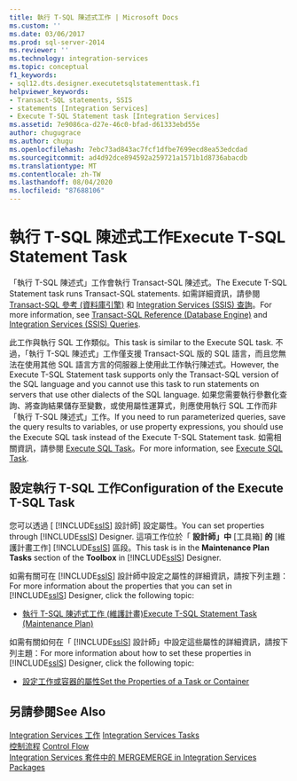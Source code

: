 ```yaml
---
title: 執行 T-SQL 陳述式工作 | Microsoft Docs
ms.custom: ''
ms.date: 03/06/2017
ms.prod: sql-server-2014
ms.reviewer: ''
ms.technology: integration-services
ms.topic: conceptual
f1_keywords:
- sql12.dts.designer.executetsqlstatementtask.f1
helpviewer_keywords:
- Transact-SQL statements, SSIS
- statements [Integration Services]
- Execute T-SQL Statement task [Integration Services]
ms.assetid: 7e9086ca-d27e-46c0-bfad-d61333ebd55e
author: chugugrace
ms.author: chugu
ms.openlocfilehash: 7ebc73ad843ac7fcf1dfbe7699ecd8ea53edcdad
ms.sourcegitcommit: ad4d92dce894592a259721a1571b1d8736abacdb
ms.translationtype: MT
ms.contentlocale: zh-TW
ms.lasthandoff: 08/04/2020
ms.locfileid: "87688106"
---
```

# <a name="execute-t-sql-statement-task"></a><span data-ttu-id="c0f09-102">執行 T-SQL 陳述式工作</span><span class="sxs-lookup"><span data-stu-id="c0f09-102">Execute T-SQL Statement Task</span></span>
  <span data-ttu-id="c0f09-103">「執行 T-SQL 陳述式」工作會執行 Transact-SQL 陳述式。</span><span class="sxs-lookup"><span data-stu-id="c0f09-103">The Execute T-SQL Statement task runs Transact-SQL statements.</span></span> <span data-ttu-id="c0f09-104">如需詳細資訊，請參閱 [Transact-SQL 參考 &#40;資料庫引擎&#41;](/sql/t-sql/language-reference) 和 [Integration Services &#40;SSIS&#41; 查詢](../integration-services-ssis-queries.md)。</span><span class="sxs-lookup"><span data-stu-id="c0f09-104">For more information, see [Transact-SQL Reference &#40;Database Engine&#41;](/sql/t-sql/language-reference) and [Integration Services &#40;SSIS&#41; Queries](../integration-services-ssis-queries.md).</span></span>  
  
 <span data-ttu-id="c0f09-105">此工作與執行 SQL 工作類似。</span><span class="sxs-lookup"><span data-stu-id="c0f09-105">This task is similar to the Execute SQL task.</span></span> <span data-ttu-id="c0f09-106">不過，「執行 T-SQL 陳述式」工作僅支援 Transact-SQL 版的 SQL 語言，而且您無法在使用其他 SQL 語言方言的伺服器上使用此工作執行陳述式。</span><span class="sxs-lookup"><span data-stu-id="c0f09-106">However, the Execute T-SQL Statement task supports only the Transact-SQL version of the SQL language and you cannot use this task to run statements on servers that use other dialects of the SQL language.</span></span> <span data-ttu-id="c0f09-107">如果您需要執行參數化查詢、將查詢結果儲存至變數，或使用屬性運算式，則應使用執行 SQL 工作而非「執行 T-SQL 陳述式」工作。</span><span class="sxs-lookup"><span data-stu-id="c0f09-107">If you need to run parameterized queries, save the query results to variables, or use property expressions, you should use the Execute SQL task instead of the Execute T-SQL Statement task.</span></span> <span data-ttu-id="c0f09-108">如需相關資訊，請參閱 [Execute SQL Task](execute-sql-task.md)。</span><span class="sxs-lookup"><span data-stu-id="c0f09-108">For more information, see [Execute SQL Task](execute-sql-task.md).</span></span>  
  
## <a name="configuration-of-the-execute-t-sql-task"></a><span data-ttu-id="c0f09-109">設定執行 T-SQL 工作</span><span class="sxs-lookup"><span data-stu-id="c0f09-109">Configuration of the Execute T-SQL Task</span></span>  
 <span data-ttu-id="c0f09-110">您可以透過 [ [!INCLUDE[ssIS](../../../includes/ssis-md.md)] 設計師] 設定屬性。</span><span class="sxs-lookup"><span data-stu-id="c0f09-110">You can set properties through [!INCLUDE[ssIS](../../../includes/ssis-md.md)] Designer.</span></span> <span data-ttu-id="c0f09-111">這項工作位於「 **設計師」中** [工具箱] **的** [維護計畫工作] [!INCLUDE[ssIS](../../../includes/ssis-md.md)] 區段。</span><span class="sxs-lookup"><span data-stu-id="c0f09-111">This task is in the **Maintenance Plan Tasks** section of the **Toolbox** in [!INCLUDE[ssIS](../../../includes/ssis-md.md)] Designer.</span></span>  
  
 <span data-ttu-id="c0f09-112">如需有關可在 [!INCLUDE[ssIS](../../../includes/ssis-md.md)] 設計師中設定之屬性的詳細資訊，請按下列主題：</span><span class="sxs-lookup"><span data-stu-id="c0f09-112">For more information about the properties that you can set in [!INCLUDE[ssIS](../../../includes/ssis-md.md)] Designer, click the following topic:</span></span>  
  
-   [<span data-ttu-id="c0f09-113">執行 T-SQL 陳述式工作 &#40;維護計畫&#41;</span><span class="sxs-lookup"><span data-stu-id="c0f09-113">Execute T-SQL Statement Task &#40;Maintenance Plan&#41;</span></span>](../../relational-databases/maintenance-plans/execute-t-sql-statement-task-maintenance-plan.md)  
  
 <span data-ttu-id="c0f09-114">如需有關如何在「 [!INCLUDE[ssIS](../../../includes/ssis-md.md)] 設計師」中設定這些屬性的詳細資訊，請按下列主題：</span><span class="sxs-lookup"><span data-stu-id="c0f09-114">For more information about how to set these properties in [!INCLUDE[ssIS](../../../includes/ssis-md.md)] Designer, click the following topic:</span></span>  
  
-   [<span data-ttu-id="c0f09-115">設定工作或容器的屬性</span><span class="sxs-lookup"><span data-stu-id="c0f09-115">Set the Properties of a Task or Container</span></span>](../set-the-properties-of-a-task-or-container.md)  
  
## <a name="see-also"></a><span data-ttu-id="c0f09-116">另請參閱</span><span class="sxs-lookup"><span data-stu-id="c0f09-116">See Also</span></span>  
 <span data-ttu-id="c0f09-117">[Integration Services 工作](integration-services-tasks.md) </span><span class="sxs-lookup"><span data-stu-id="c0f09-117">[Integration Services Tasks](integration-services-tasks.md) </span></span>  
 <span data-ttu-id="c0f09-118">[控制流程](control-flow.md) </span><span class="sxs-lookup"><span data-stu-id="c0f09-118">[Control Flow](control-flow.md) </span></span>  
 [<span data-ttu-id="c0f09-119">Integration Services 套件中的 MERGE</span><span class="sxs-lookup"><span data-stu-id="c0f09-119">MERGE in Integration Services Packages</span></span>](merge-in-integration-services-packages.md)  
  
  
